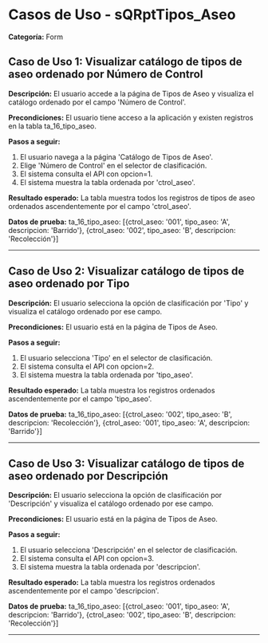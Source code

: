 # Casos de Uso - sQRptTipos_Aseo

**Categoría:** Form

## Caso de Uso 1: Visualizar catálogo de tipos de aseo ordenado por Número de Control

**Descripción:** El usuario accede a la página de Tipos de Aseo y visualiza el catálogo ordenado por el campo 'Número de Control'.

**Precondiciones:**
El usuario tiene acceso a la aplicación y existen registros en la tabla ta_16_tipo_aseo.

**Pasos a seguir:**
1. El usuario navega a la página 'Catálogo de Tipos de Aseo'.
2. Elige 'Número de Control' en el selector de clasificación.
3. El sistema consulta el API con opcion=1.
4. El sistema muestra la tabla ordenada por 'ctrol_aseo'.

**Resultado esperado:**
La tabla muestra todos los registros de tipos de aseo ordenados ascendentemente por el campo 'ctrol_aseo'.

**Datos de prueba:**
ta_16_tipo_aseo: [{ctrol_aseo: '001', tipo_aseo: 'A', descripcion: 'Barrido'}, {ctrol_aseo: '002', tipo_aseo: 'B', descripcion: 'Recolección'}]

---

## Caso de Uso 2: Visualizar catálogo de tipos de aseo ordenado por Tipo

**Descripción:** El usuario selecciona la opción de clasificación por 'Tipo' y visualiza el catálogo ordenado por ese campo.

**Precondiciones:**
El usuario está en la página de Tipos de Aseo.

**Pasos a seguir:**
1. El usuario selecciona 'Tipo' en el selector de clasificación.
2. El sistema consulta el API con opcion=2.
3. El sistema muestra la tabla ordenada por 'tipo_aseo'.

**Resultado esperado:**
La tabla muestra los registros ordenados ascendentemente por el campo 'tipo_aseo'.

**Datos de prueba:**
ta_16_tipo_aseo: [{ctrol_aseo: '002', tipo_aseo: 'B', descripcion: 'Recolección'}, {ctrol_aseo: '001', tipo_aseo: 'A', descripcion: 'Barrido'}]

---

## Caso de Uso 3: Visualizar catálogo de tipos de aseo ordenado por Descripción

**Descripción:** El usuario selecciona la opción de clasificación por 'Descripción' y visualiza el catálogo ordenado por ese campo.

**Precondiciones:**
El usuario está en la página de Tipos de Aseo.

**Pasos a seguir:**
1. El usuario selecciona 'Descripción' en el selector de clasificación.
2. El sistema consulta el API con opcion=3.
3. El sistema muestra la tabla ordenada por 'descripcion'.

**Resultado esperado:**
La tabla muestra los registros ordenados ascendentemente por el campo 'descripcion'.

**Datos de prueba:**
ta_16_tipo_aseo: [{ctrol_aseo: '001', tipo_aseo: 'A', descripcion: 'Barrido'}, {ctrol_aseo: '002', tipo_aseo: 'B', descripcion: 'Recolección'}]

---

